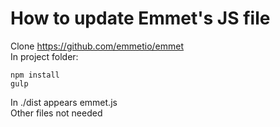How to update Emmet's JS file
=============================

Clone https://github.com/emmetio/emmet  
In project folder:

    npm install
    gulp

In ./dist appears emmet.js  
Other files not needed
